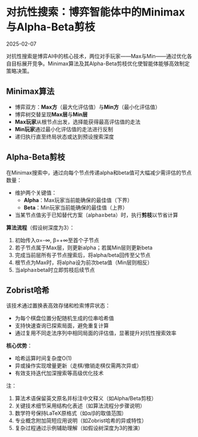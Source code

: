 # 对抗性搜索：博弈智能体中的Minimax与Alpha-Beta剪枝
2025-02-07  

对抗性搜索是博弈AI中的核心技术，两位对手玩家——Max与Min——通过优化各自目标展开竞争。Minimax算法及其Alpha-Beta剪枝优化使智能体能够高效制定策略决策。  

## **Minimax算法**  

- 博弈双方：**Max方**（最大化评估值）与**Min方**（最小化评估值）  
- 博弈树交替呈现**Max层**与**Min层**  
- **Max玩家**从根节点出发，选择能获得最高评估值的走法  
- **Min玩家**通过最小化评估值的走法进行反制  
- 递归执行直至终局状态或达到预设搜索深度  

## **Alpha-Beta剪枝**  

在Minimax搜索中，通过向每个节点传递alpha和beta值可大幅减少需评估的节点数量：  

- 维护两个关键值：  
  - **Alpha**：Max玩家当前能确保的最佳值（下界）  
  - **Beta**：Min玩家当前能确保的最佳值（上界）  
- 当某节点值劣于已知替代方案（alpha≥beta）时，执行**剪枝**以节省计算  

**算法流程**（假设树深度为3）：  
1. 初始传入α=-∞, β=+∞至首个子节点  
2. 若子节点属于Max层，则更新alpha；若属Min层则更新beta  
3. 完成当前层所有子节点搜索后，将alpha/beta回传至父节点  
4. 根节点为Max时，将alpha设为前次beta值（Min层则相反）  
5. 当alpha≥beta时立即剪枝后续节点  

## **Zobrist哈希**  

该技术通过置换表高效存储和检索博弈状态：  

- 为每个棋盘位置分配随机生成的位串哈希值  
- 支持快速查询已探索局面，避免重复计算  
- 通过复用不同走法序列中相同局面的评估值，显著提升对抗性搜索效率  

**核心优势**：  
- 哈希运算时间复杂度O(1)  
- 异或操作实现增量更新（走棋/撤销走棋仅需两次异或）  
- 有效支持迭代加深搜索等高级优化技术  

注：  
1. 算法术语保留英文原名并标注中文释义（如Alpha/Beta剪枝）  
2. 关键技术细节采用结构化表述（如算法流程分步骤说明）  
3. 数学符号保持LaTeX原格式（如α/β的取值范围）  
4. 专业概念附加简短应用说明（如Zobrist哈希的异或特性）  
5. 复杂过程通过示例辅助理解（如假设树深度为3的推演）